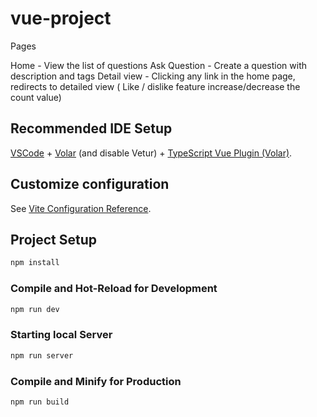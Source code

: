 # vue-project

Pages 

Home - View the list of questions
Ask Question - Create a question with description and tags
Detail view - Clicking any link in the home page, redirects to detailed view ( Like / dislike feature increase/decrease the count value)



## Recommended IDE Setup

[VSCode](https://code.visualstudio.com/) + [Volar](https://marketplace.visualstudio.com/items?itemName=Vue.volar) (and disable Vetur) + [TypeScript Vue Plugin (Volar)](https://marketplace.visualstudio.com/items?itemName=Vue.vscode-typescript-vue-plugin).

## Customize configuration

See [Vite Configuration Reference](https://vitejs.dev/config/).

## Project Setup

```sh
npm install
```

### Compile and Hot-Reload for Development

```sh
npm run dev
```

### Starting local Server 

```sh
npm run server
```

### Compile and Minify for Production

```sh
npm run build
```

